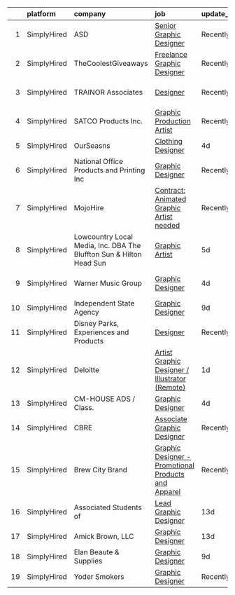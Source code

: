 

|    | platform    | company                                                             | job                                                                                                                                                              | update_time   | location               |
|---:|:------------|:--------------------------------------------------------------------|:-----------------------------------------------------------------------------------------------------------------------------------------------------------------|:--------------|:-----------------------|
|  1 | SimplyHired | ASD                                                                 | [Senior Graphic Designer](https://www.simplyhired.com/job/T9W7fdp00P0DP_93ZbHNuTLSb2IziB0ghy5THu-d_yG9Yw8sSRUmWA?q=graphic+designer)                             | Recently      | Atlanta, GA            |
|  2 | SimplyHired | TheCoolestGiveaways                                                 | [Freelance Graphic Designer](https://www.simplyhired.com/job/RLeVriDFQ-0N3S_bXsJCIexmjRXoQ3XP0WH5-IiM4cMpTwLU6dm8JQ?q=graphic+designer)                          | Recently      | Remote                 |
|  3 | SimplyHired | TRAINOR Associates                                                  | [Designer](https://www.simplyhired.com/job/A-O43_P4UyLelAKCKdZ0VfTH43g6wsapghXab5_hs4E8veX1YOAsOA?q=graphic+designer)                                            | Recently      | New Hartford, NY       |
|  4 | SimplyHired | SATCO Products Inc.                                                 | [Graphic Production Artist](https://www.simplyhired.com/job/6pZsWAeMjJcpSHxn-Qb_uiWiXTJ2O-oQ1kxjMZ798k3y_4SgRL7YyA?q=graphic+designer)                           | Recently      | Brentwood, NY          |
|  5 | SimplyHired | OurSeasns                                                           | [Clothing Designer](https://www.simplyhired.com/job/FWOsMuAtY6O3KPxKCjnUr5TdIPyqDo7oBEkx3oZDqoFGqBhkjSa4RA?q=graphic+designer)                                   | 4d            | Cypress, CA            |
|  6 | SimplyHired | National Office Products and Printing Inc                           | [Graphic Designer](https://www.simplyhired.com/job/DhaUfW64TQmkDC9JKj2uByzj168ZERRHEjfz_3-sTXG3aa99Cj8TEg?q=graphic+designer)                                    | Recently      | Sault Sainte Marie, MI |
|  7 | SimplyHired | MojoHire                                                            | [Contract: Animated Graphic Artist needed](https://www.simplyhired.com/job/ovVyW--6IKqUiAUFwPPalkwGXONGUmNgdifn84_od-0LBo0z2vYqHg?q=graphic+designer)            | Recently      | Campbell, CA           |
|  8 | SimplyHired | Lowcountry Local Media, Inc. DBA The Bluffton Sun & Hilton Head Sun | [Graphic Artist](https://www.simplyhired.com/job/3DpQqgTUJE5s6rm2_ZgnEPpQEJ9oOzUgslfAriS-HZCxnMzK3KsFaQ?q=graphic+designer)                                      | 5d            | Remote                 |
|  9 | SimplyHired | Warner Music Group                                                  | [Graphic Designer](https://www.simplyhired.com/job/MlKDYvktCXSsvDZqSQjBSeMjY11nfGPWBIlVJoXs6QpRwu5vtDHUpw?q=graphic+designer)                                    | 4d            | Los Angeles, CA        |
| 10 | SimplyHired | Independent State Agency                                            | [Graphic Designer](https://www.simplyhired.com/job/ut1jjiBbIi4b6P4izcNLIYqBkLJvA81G9emf31lazzmo04zoQh6Shw?q=graphic+designer)                                    | 9d            | Albany, NY             |
| 11 | SimplyHired | Disney Parks, Experiences and Products                              | [Designer](https://www.simplyhired.com/job/WhlI28szHC7BBtg9dSYJ6ZrvyArTnsUsn4roDp54CZeIsCclg5hK5g?q=graphic+designer)                                            | Recently      | San Francisco, CA      |
| 12 | SimplyHired | Deloitte                                                            | [Artist Graphic Designer / Illustrator (Remote)](https://www.simplyhired.com/job/aQf1LA2QaF8bWfDzsm9bJsZbx7XegWEb6R88xQyQcFX09uuVqgMsEQ?q=graphic+designer)      | 1d            | Monterey, CA           |
| 13 | SimplyHired | CM-HOUSE ADS / Class.                                               | [Graphic Designer](https://www.simplyhired.com/job/QlmxKx-oxV6pFmOtZ-SDdEh7BEjmL0u33FaV2M_l4teIN5ODGEAkgg?q=graphic+designer)                                    | 4d            | Jefferson City, MO     |
| 14 | SimplyHired | CBRE                                                                | [Associate Graphic Designer](https://www.simplyhired.com/job/Ix1zGiFOvV8buJQ3sFohjia4f1iWSkNjREiH2Dq7vzc9dRIXHMc61Q?q=graphic+designer)                          | Recently      | San Jose, CA           |
| 15 | SimplyHired | Brew City Brand                                                     | [Graphic Designer - Promotional Products and Apparel](https://www.simplyhired.com/job/u_QgHCeJGCUpFQEnAvRcgs0AkgwLbe6ELk4mlec__RwS9qVRLbdZug?q=graphic+designer) | Recently      | Milwaukee, WI          |
| 16 | SimplyHired | Associated Students of                                              | [Lead Graphic Designer](https://www.simplyhired.com/job/vuDUxtDlx9KcZxmz6VZknwRP0jOpWub0jZOjR4VgfduCH9oqDwjiUw?q=graphic+designer)                               | 13d           | San Jose, CA           |
| 17 | SimplyHired | Amick Brown, LLC                                                    | [Graphic Designer](https://www.simplyhired.com/job/ImxM2F5-2UAxh-byZpUN3A1qXjWspExUsQ13pAIptueuSXo71ka9fw?q=graphic+designer)                                    | 13d           | Sunnyvale, CA          |
| 18 | SimplyHired | Elan Beaute & Supplies                                              | [Graphic Designer](https://www.simplyhired.com/job/RHcWN_ie5qSTnh-Y7dlIGwC5vEbEchLtQOC-JFxdKYmuHqL7qR9QzQ?q=graphic+designer)                                    | 9d            | San Jose, CA           |
| 19 | SimplyHired | Yoder Smokers                                                       | [Graphic Designer](https://www.simplyhired.com/job/6b7OO8xDJ-riy_CQS7CzTRnBxMA43AKTGArtdCc56kOxajnahYDz2w?q=graphic+designer)                                    | Recently      | Hutchinson, KS         |